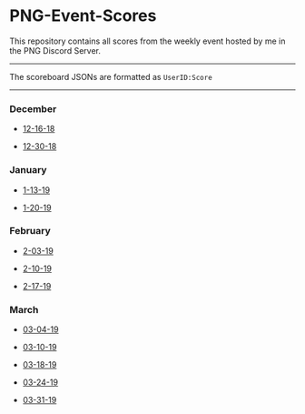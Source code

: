# PNG-Event-Scores

This repository contains all scores from the weekly event hosted by me in the PNG Discord Server.

---

The scoreboard JSONs are formatted as `UserID:Score` 

---

### December 

- [12-16-18](https://github.com/Jric0/PNG-Event-Scores/blob/master/December/12-16-18.json)

- [12-30-18](https://github.com/Jric0/PNG-Event-Scores/blob/master/December/12-30-18.json)

### January

- [1-13-19](https://github.com/Jric0/PNG-Event-Scores/blob/master/January/1-13-19.json)

- [1-20-19](https://github.com/Jric0/PNG-Event-Scores/blob/master/January/1-20-19.json)

### February

- [2-03-19](https://github.com/Jric0/PNG-Event-Scores/blob/master/February/2-03-19.json)

- [2-10-19](https://github.com/Jric0/PNG-Event-Scores/blob/master/February/2-10-19.json)

- [2-17-19](https://github.com/Jric0/PNG-Event-Scores/blob/master/February/2-17-19.json)

### March

- [03-04-19](https://github.com/Jric0/PNG-Event-Scores/blob/master/March/03-04-19.json)

- [03-10-19](https://github.com/Jric0/PNG-Event-Scores/blob/master/March/03-10-19.json)

- [03-18-19](https://github.com/Jric0/PNG-Event-Scores/blob/master/March/03-18-19.json)

- [03-24-19](https://github.com/Jric0/PNG-Event-Scores/blob/master/March/03-24-19.json)

- [03-31-19](https://github.com/Jric0/PNG-Event-Scores/blob/master/March/03-31-19.json)
